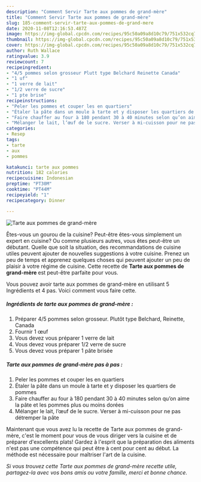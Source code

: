 ```yaml
---
description: "Comment Servir Tarte aux pommes de grand-mère"
title: "Comment Servir Tarte aux pommes de grand-mère"
slug: 185-comment-servir-tarte-aux-pommes-de-grand-mere
date: 2020-11-08T12:16:53.487Z
image: https://img-global.cpcdn.com/recipes/95c50a09a8d10c79/751x532cq70/tarte-aux-pommes-de-grand-mere-photo-principale-de-la-recette.jpg
thumbnail: https://img-global.cpcdn.com/recipes/95c50a09a8d10c79/751x532cq70/tarte-aux-pommes-de-grand-mere-photo-principale-de-la-recette.jpg
cover: https://img-global.cpcdn.com/recipes/95c50a09a8d10c79/751x532cq70/tarte-aux-pommes-de-grand-mere-photo-principale-de-la-recette.jpg
author: Ruth Wallace
ratingvalue: 3.9
reviewcount: 7
recipeingredient:
- "4/5 pommes selon grosseur Plutt type Belchard Reinette Canada"
- "1 uf"
- "1 verre de lait"
- "1/2 verre de sucre"
- "1 pte brise"
recipeinstructions:
- "Peler les pommes et couper les en quartiers"
- "Étaler la pâte dans un moule à tarte et y disposer les quartiers de pommes"
- "Faire chauffer au four à 180 pendant 30 à 40 minutes selon qu’on aime la pâte et les pommes plus ou moins dorées"
- "Mélanger le lait, l’œuf de le sucre. Verser à mi-cuisson pour ne pas détremper la pâte"
categories:
- Resep
tags:
- tarte
- aux
- pommes

katakunci: tarte aux pommes 
nutrition: 182 calories
recipecuisine: Indonesian
preptime: "PT30M"
cooktime: "PT44M"
recipeyield: "1"
recipecategory: Dinner

---
```



![Tarte aux pommes de grand-mère](https://img-global.cpcdn.com/recipes/95c50a09a8d10c79/751x532cq70/tarte-aux-pommes-de-grand-mere-photo-principale-de-la-recette.jpg)

Êtes-vous un gourou de la cuisine? Peut-être êtes-vous simplement un expert en cuisine? Ou comme plusieurs autres, vous êtes peut-être un débutant. Quelle que soit la situation, des recommandations de cuisine utiles peuvent ajouter de nouvelles suggestions à votre cuisine. Prenez un peu de temps et apprenez quelques choses qui peuvent ajouter un peu de plaisir à votre régime de cuisine. Cette recette de <strong> Tarte aux pommes de grand-mère </strong> est peut-être parfaite pour vous.

<!--inarticleads1-->

Vous pouvez avoir tarte aux pommes de grand-mère en utilisant 5 Ingrédients et 4 pas. Voici comment vous faire cette.

##### Ingrédients de tarte aux pommes de grand-mère :

1. Préparer 4/5 pommes selon grosseur. Plutôt type Belchard, Reinette, Canada
1. Fournir 1 œuf
1. Vous devez vous préparer 1 verre de lait
1. Vous devez vous préparer 1/2 verre de sucre
1. Vous devez vous préparer 1 pâte brisée




<!--inarticleads2-->

##### Tarte aux pommes de grand-mère pas à pas :

1. Peler les pommes et couper les en quartiers
1. Étaler la pâte dans un moule à tarte et y disposer les quartiers de pommes
1. Faire chauffer au four à 180 pendant 30 à 40 minutes selon qu’on aime la pâte et les pommes plus ou moins dorées
1. Mélanger le lait, l’œuf de le sucre. Verser à mi-cuisson pour ne pas détremper la pâte




<!--inarticleads1-->

<p>
Maintenant que vous avez lu la recette de Tarte aux pommes de grand-mère, c'est le moment pour vous de vous diriger vers la cuisine et de préparer d'excellents plats! Gardez à l'esprit que la préparation des aliments n'est pas une compétence qui peut être à cent pour cent au début. La méthode est nécessaire pour maîtriser l'art de la cuisine.
</p>

<p>
<i>Si vous trouvez cette Tarte aux pommes de grand-mère recette utile, partagez-la avec vos bons amis ou votre famille, merci et bonne chance.</i>
</p>
